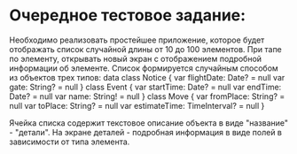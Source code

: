 # Очередное тестовое задание:
Необходимо реализовать простейшее приложение, которое будет отображать список случайной длины от 10 до 100 элементов. При тапе по элементу, открывать новый экран с отображением подробной информации об элементе.
Список формируется случайным способом из объектов трех типов:
data class Notice {
	var flightDate: Date? = null
	var gate: String? = null
}
class Event {
	var startTime: Date? = null
	var endTime: Date? = null
	var name: String! = null
}
class Move {
	var fromPlace: String? = null
	var toPlace: String? = null
	var estimateTime: TimeInterval? = null
}

Ячейка списка содержит текстовое описание объекта в виде "название" - "детали". На экране деталей - подробная информация в виде полей в зависимости от типа элемента.
